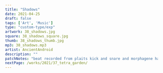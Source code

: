 ```yaml
---
title: "Shadows"
date: 2021-04-25
draft: false
tags: ['Art', 'Music']
type: "custom-type/exp"
artwork: 38_shadows.jpg
square: 38_shadows_square.jpg
thumb: 38_shadows_thumb.jpg
mp3: 38_shadows.mp3
artist: AncientAndroid
description: ""
patchNotes: "beat recorded from plaits kick and snare and morphagene hats into ableton with m32 bass and all played out to clouds verb with m32 live melody."
nextPage: /works/2021/37_tetra_garden/
---
```

